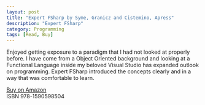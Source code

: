 ```yaml
---
layout: post
title: "Expert FSharp by Syme, Granicz and Cistemino, Apress"
description: "Expert FSharp"
category: Programming
tags: [Read, Buy]
---
```

Enjoyed getting exposure to a paradigm that I had not looked at properly before. I have come from a Object Oriented background and looking at a Functional Language inside my beloved Visual Studio has expanded outlook on programming. Expert FSharp introduced the concepts clearly and in a way that was comfortable to learn.

[Buy on Amazon](http://www.amazon.com/Expert-F-Experts-Voice-NET/dp/1590598504)  
ISBN 978-1590598504
